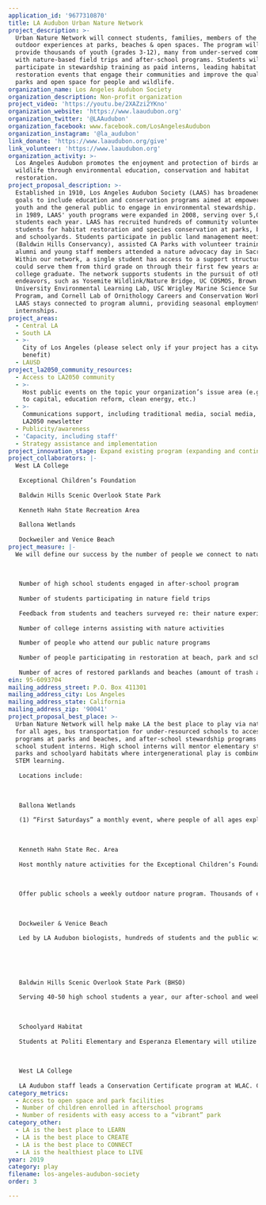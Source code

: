 ```yaml
---
application_id: '9677310870'
title: LA Audubon Urban Nature Network
project_description: >-
  Urban Nature Network will connect students, families, members of the public to
  outdoor experiences at parks, beaches & open spaces. The program will also
  provide thousands of youth (grades 3-12), many from under-served communities,
  with nature-based field trips and after-school programs. Students will
  participate in stewardship training as paid interns, leading habitat
  restoration events that engage their communities and improve the quality of
  parks and open space for people and wildlife.
organization_name: Los Angeles Audubon Society
organization_description: Non-profit organization
project_video: 'https://youtu.be/2XAZzi2YKno'
organization_website: 'https://www.laaudubon.org'
organization_twitter: '@LAAudubon'
organization_facebook: www.facebook.com/LosAngelesAudubon
organization_instagram: '@la_audubon'
link_donate: 'https://www.laaudubon.org/give'
link_volunteer: 'https://www.laaudubon.org'
organization_activity: >-
  Los Angeles Audubon promotes the enjoyment and protection of birds and other
  wildlife through environmental education, conservation and habitat
  restoration.
project_proposal_description: >-
  Established in 1910, Los Angeles Audubon Society (LAAS) has broadened its
  goals to include education and conservation programs aimed at empowering urban
  youth and the general public to engage in environmental stewardship. Launched
  in 1989, LAAS' youth programs were expanded in 2008, serving over 5,000
  students each year. LAAS has recruited hundreds of community volunteers and
  students for habitat restoration and species conservation at parks, beaches
  and schoolyards. Students participate in public land management meetings
  (Baldwin Hills Conservancy), assisted CA Parks with volunteer training, and
  alumni and young staff members attended a nature advocacy day in Sacramento.
  Within our network, a single student has access to a support structure that
  could serve them from third grade on through their first few years as a recent
  college graduate. The network supports students in the pursuit of other
  endeavors, such as Yosemite Wildlink/Nature Bridge, UC COSMOS, Brown
  University Environmental Learning Lab, USC Wrigley Marine Science Summer
  Program, and Cornell Lab of Ornithology Careers and Conservation Workshop.
  LAAS stays connected to program alumni, providing seasonal employment and
  internships.
project_areas:
  - Central LA
  - South LA
  - >-
    City of Los Angeles (please select only if your project has a citywide
    benefit)
  - LAUSD
project_la2050_community_resources:
  - Access to LA2050 community
  - >-
    Host public events on the topic your organization’s issue area (e.g. access
    to capital, education reform, clean energy, etc.) 
  - >-
    Communications support, including traditional media, social media, and
    LA2050 newsletter
  - Publicity/awareness
  - 'Capacity, including staff'
  - Strategy assistance and implementation
project_innovation_stage: Expand existing program (expanding and continuing ongoing successful projects)
project_collaborators: |-
  West LA College
   
   Exceptional Children’s Foundation
   
   Baldwin Hills Scenic Overlook State Park
   
   Kenneth Hahn State Recreation Area
   
   Ballona Wetlands
   
   Dockweiler and Venice Beach
project_measure: |-
  We will define our success by the number of people we connect to nature in LA.
   
   
   
   Number of high school students engaged in after-school program
   
   Number of students participating in nature field trips
   
   Feedback from students and teachers surveyed re: their nature experience
   
   Number of college interns assisting with nature activities 
   
   Number of people who attend our public nature programs
   
   Number of people participating in restoration at beach, park and school events
   
   Number of acres of restored parklands and beaches (amount of trash and weeds removed and the number of native plants planted.)
ein: 95-6093704
mailing_address_street: P.O. Box 411301
mailing_address_city: Los Angeles
mailing_address_state: California
mailing_address_zip: '90041'
project_proposal_best_place: >-
  Urban Nature Network will help make LA the best place to play via nature walks
  for all ages, bus transportation for under-resourced schools to access nature
  programs at parks and beaches, and after-school stewardship programs for high
  school student interns. High school interns will mentor elementary students at
  parks and schoolyard habitats where intergenerational play is combined with
  STEM learning.
   
   Locations include:
   
   
   
   Ballona Wetlands
   
   (1) “First Saturdays” a monthly event, where people of all ages explore one of the last remaining coastal wetlands. (2) Offer free bus transportation to Title 1 schools for weekly field trips bringing thousands of students and their teachers to view the wetlands up-close.
   
   
   
   Kenneth Hahn State Rec. Area
   
   Host monthly nature activities for the Exceptional Children’s Foundation, an organization that serves children and adults with special needs.The ECF Program Instructor says that many ECF clients spend most of their time indoors. Los Angeles Audubon activities provide a rare opportunity for ECF staff and clients to get outside. 
   
   
   
   Offer public schools a weekly outdoor nature program. Thousands of elementary and middle school students will hike the park led by docents and college interns. The program will pay for bus transportation for under-resourced schools to participate.
   
   
   
   Dockweiler & Venice Beach
   
   Led by LA Audubon biologists, hundreds of students and the public will experience the beach in a whole new way during school field trips and nature walks that explore sandy beach ecology and shorebird conservation. The program will pay for bus transportation for under-resourced schools to participate.
   
   
   
   
   
   Baldwin Hills Scenic Overlook State Park (BHSO)
   
   Serving 40-50 high school students a year, our after-school and weekend internship program based at BHSO incorporates environmental science research utilizing nature apps/technology, stewardship/leadership training, and art. In addition, students lead hundreds of community volunteers in parkland restoration work, help to maintain two elementary schoolyard habitats, and mentor younger students. Upon graduation, students become part of an alumni network eligible for future paid environmental work opportunities.
   
   
   
   Schoolyard Habitat
   
   Students at Politi Elementary and Esperanza Elementary will utilize their outdoor schoolyard habitat as a nature learning lab. Here, LA Audubon worked with students and parents to transform a once degraded area into a thriving outdoor nature lab with habitat for pollinators, birds, lizards, and more. LA Audubon staff and interns continue to provide student mentorship, and help to maintain the habitats. The habitats provide a much needed green space in the heart of the urban core and we are working to develop more schoolyard habitats in the future.
   
   
   
   West LA College
   
   LA Audubon staff leads a Conservation Certificate program at WLAC. College interns assist in all of our nature programs serving as mentors and community/park leaders.
category_metrics:
  - Access to open space and park facilities
  - Number of children enrolled in afterschool programs
  - Number of residents with easy access to a “vibrant” park
category_other:
  - LA is the best place to LEARN
  - LA is the best place to CREATE
  - LA is the best place to CONNECT
  - LA is the healthiest place to LIVE
year: 2019
category: play
filename: los-angeles-audubon-society
order: 3

---
```

